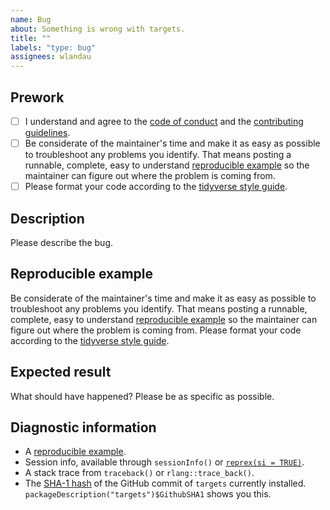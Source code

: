```yaml
---
name: Bug
about: Something is wrong with targets.
title: ""
labels: "type: bug"
assignees: wlandau
---
```


## Prework

* [ ] I understand and agree to the [code of conduct](https://github.com/wlandau/targets/blob/master/CODE_OF_CONDUCT.md) and the [contributing guidelines](https://github.com/wlandau/targets/blob/master/CONTRIBUTING.md).
* [ ] Be considerate of the maintainer's time and make it as easy as possible to troubleshoot any problems you identify. That means posting a runnable, complete, easy to understand [reproducible example](https://www.tidyverse.org/help/) so the maintainer can figure out where the problem is coming from.
* [ ] Please format your code according to the [tidyverse style guide](https://style.tidyverse.org/).

## Description

Please describe the bug.

## Reproducible example

Be considerate of the maintainer's time and make it as easy as possible to troubleshoot any problems you identify. That means posting a runnable, complete, easy to understand [reproducible example](https://www.tidyverse.org/help/) so the maintainer can figure out where the problem is coming from. Please format your code according to the [tidyverse style guide](https://style.tidyverse.org/).

## Expected result

What should have happened? Please be as specific as possible.

## Diagnostic information

* A [reproducible example](https://github.com/tidyverse/reprex).
* Session info, available through `sessionInfo()` or [`reprex(si = TRUE)`](https://github.com/tidyverse/reprex).
* A stack trace from `traceback()` or `rlang::trace_back()`.
* The [SHA-1 hash](https://git-scm.com/book/en/v1/Getting-Started-Git-Basics#Git-Has-Integrity) of the GitHub commit of `targets` currently installed. `packageDescription("targets")$GithubSHA1` shows you this.
